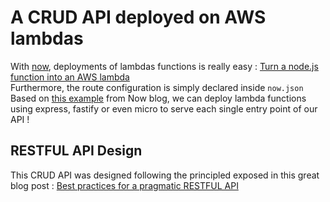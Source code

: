 # A CRUD API deployed on AWS lambdas 

With [now](https://zeit.co/now), deployments of lambdas functions is really easy : [Turn a node.js function into an AWS lambda](https://zeit.co/docs/v2/deployments/official-builders/node-js-now-node/)  
Furthermore, the route configuration is simply declared inside `now.json`  
Based on [this example](https://zeit.co/blog/serverless-express-js-lambdas-with-now-2) from Now blog, we can deploy lambda functions using express, fastify or even micro to serve each single entry point of our API !

## RESTFUL API Design

This CRUD API was designed following the principled exposed in this great blog post : [Best practices for a pragmatic RESTFUL API](https://www.vinaysahni.com/best-practices-for-a-pragmatic-restful-api)
